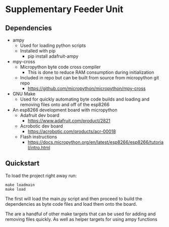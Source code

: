 # Supplementary Feeder Unit

## Dependencies
 - ampy
    - Used for loading python scripts
    - Installed with pip
        -  pip install adafruit-ampy
 - mpy-cross
    - Micropython byte code cross compiler
        - This is done to reduce RAM consumption during initialization
    - Included in repo but can be built from source from micropython git repo
        - https://github.com/micropython/micropython/mpy-cross
 - GNU Make
    - Used for quickly automating byte code builds and loading and removing files onto and off of the esp8266
 - An esp8266 development board with micropython
    - Adafruit dev board
        - https://www.adafruit.com/product/2821
    - Acrobotic dev board
        - https://acrobotic.com/products/acr-00018
    - Flash instructions
        - https://docs.micropython.org/en/latest/esp8266/esp8266/tutorial/intro.html

## Quickstart 

To load the project right away run:
    
    make loadmain
    make load

The first will load the main.py script and then proceed to build the 
dependencies as byte code files and load them onto the board.

The are a handful of other make targets that can be used for adding and 
removing files quickly.  As well as helper targets for using ampy functions

